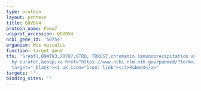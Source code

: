 ```yaml
---
type: protein
layout: protein
title: Q8VBV4
protein_name: Fbxw7
uniprot_accession: Q8VBV4
ncbi_gene_id: '50754'
organism: Mus musculus
function: target gene
tfs: 'Srebf1,Q9WTN3,20787,GTRD; TRRUST,chromatin immunoprecipitation assay; inferred
  by curator,&ensp;<a href="https://www.ncbi.nlm.nih.gov/pubmed/?term=22710480%5Buid%5D"
  target="_blank"><i uk-icon="icon: link"></i>Pubmed</a>'
targets: ''
binding_sites: ''
---
```

